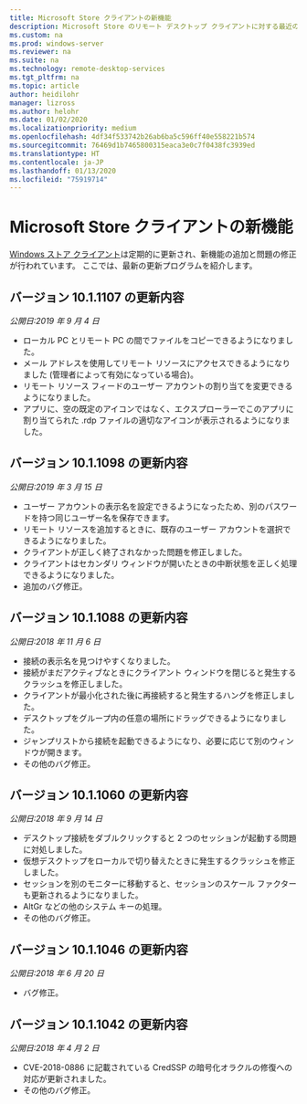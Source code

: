 ```yaml
---
title: Microsoft Store クライアントの新機能
description: Microsoft Store のリモート デスクトップ クライアントに対する最近の変更について説明します
ms.custom: na
ms.prod: windows-server
ms.reviewer: na
ms.suite: na
ms.technology: remote-desktop-services
ms.tgt_pltfrm: na
ms.topic: article
author: heidilohr
manager: lizross
ms.author: helohr
ms.date: 01/02/2020
ms.localizationpriority: medium
ms.openlocfilehash: 4df34f533742b26ab6ba5c596ff40e558221b574
ms.sourcegitcommit: 76469d1b7465800315eaca3e0c7f0438fc3939ed
ms.translationtype: HT
ms.contentlocale: ja-JP
ms.lasthandoff: 01/13/2020
ms.locfileid: "75919714"
---
```

# <a name="whats-new-in-the-windows-store-client"></a>Microsoft Store クライアントの新機能

[Windows ストア クライアント](windows.md)は定期的に更新され、新機能の追加と問題の修正が行われています。 ここでは、最新の更新プログラムを紹介します。

## <a name="updates-for-version-1011107"></a>バージョン 10.1.1107 の更新内容

*公開日:2019 年 9 月 4 日*

- ローカル PC とリモート PC の間でファイルをコピーできるようになりました。
- メール アドレスを使用してリモート リソースにアクセスできるようになりました (管理者によって有効になっている場合)。
- リモート リソース フィードのユーザー アカウントの割り当てを変更できるようになりました。
- アプリに、空の既定のアイコンではなく、エクスプローラーでこのアプリに割り当てられた .rdp ファイルの適切なアイコンが表示されるようになりました。

## <a name="updates-for-version-1011098"></a>バージョン 10.1.1098 の更新内容

*公開日:2019 年 3 月 15 日*

- ユーザー アカウントの表示名を設定できるようになったため、別のパスワードを持つ同じユーザー名を保存できます。
- リモート リソースを追加するときに、既存のユーザー アカウントを選択できるようになりました。
- クライアントが正しく終了されなかった問題を修正しました。
- クライアントはセカンダリ ウィンドウが開いたときの中断状態を正しく処理できるようになりました。
- 追加のバグ修正。

## <a name="updates-for-version-1011088"></a>バージョン 10.1.1088 の更新内容

*公開日:2018 年 11 月 6 日*

- 接続の表示名を見つけやすくなりました。
- 接続がまだアクティブなときにクライアント ウィンドウを閉じると発生するクラッシュを修正しました。
- クライアントが最小化された後に再接続すると発生するハングを修正しました。
- デスクトップをグループ内の任意の場所にドラッグできるようになりました。
- ジャンプリストから接続を起動できるようになり、必要に応じて別のウィンドウが開きます。
- その他のバグ修正。

## <a name="updates-for-version-1011060"></a>バージョン 10.1.1060 の更新内容

*公開日:2018 年 9 月 14 日*

- デスクトップ接続をダブルクリックすると 2 つのセッションが起動する問題に対処しました。
- 仮想デスクトップをローカルで切り替えたときに発生するクラッシュを修正しました。
- セッションを別のモニターに移動すると、セッションのスケール ファクターも更新されるようになりました。
- AltGr などの他のシステム キーの処理。
- その他のバグ修正。

## <a name="updates-for-version-1011046"></a>バージョン 10.1.1046 の更新内容

*公開日:2018 年 6 月 20 日*

- バグ修正。

## <a name="updates-for-version-1011042"></a>バージョン 10.1.1042 の更新内容

*公開日:2018 年 4 月 2 日*

- CVE-2018-0886 に記載されている CredSSP の暗号化オラクルの修復への対応が更新されました。
- その他のバグ修正。
